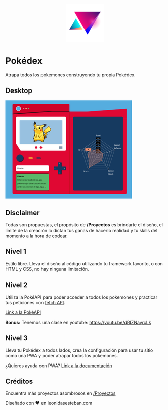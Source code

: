 <div align="center">
<img width="120px"  src="https://raw.githubusercontent.com/no-te-rindas/logo/main/Logo/LeonidasEsteban-destello-envolvente-cuadrada.png" />
</div>

# Pokédex

Atrapa todos los pokemones construyendo tu propia Pokédex.



## Desktop

<img width="400px"  src="https://github.com/no-te-rindas/imagenes/blob/main/Readmes/pokedex/pokedex.png?raw=true" />

## Disclaimer

Todas son propuestas, el propósito de **/Proyectos** es brindarte el diseño, el límite de la creación lo dictan tus ganas de hacerlo realidad y tu skills del momento a la hora de codear.

## Nivel 1

Estilo libre. Lleva el diseño al código utilizando tu framework favorito, o con HTML y CSS, no hay ninguna limitación.

## Nivel 2

Utiliza la PokéAPI para poder acceder a todos los pokemones y practicar tus peticiones con [fetch API](https://youtu.be/aKPcs-EIzZI).

[Link a la PokéAPI](https://pokeapi.co/)


**Bonus:** Tenemos una clase en youtube: https://youtu.be/dRIZNayrcLk

## Nivel 3

Lleva tu Pokédex a todos lados, crea la configuración para usar tu sitio como una PWA y poder atrapar todos los pokemones.


¿Quieres ayuda con PWA? [Link a la documentación](https://web.dev/progressive-web-apps/)

## Créditos

Encuentra más proyectos asombrosos en [/Proyectos](https://leonidasesteban.com/proyectos)

Diseñado con ♥️ en leonidasesteban.com

